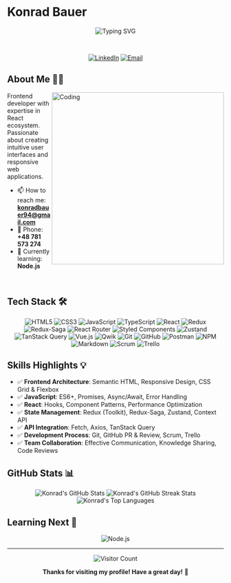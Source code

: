 # Konrad Bauer

<div align="center">
  
  ![Typing SVG](https://readme-typing-svg.herokuapp.com?font=Fira+Code&pause=1000&width=435&lines=Frontend+Developer;React+Specialist;Passionate+about+clean+code)
  
  <br>
  
  [![LinkedIn](https://img.shields.io/badge/LinkedIn-%230077B5.svg?style=for-the-badge&logo=linkedin&logoColor=white)](https://www.linkedin.com/in/konrad-bauer/)
  [![Email](https://img.shields.io/badge/Email-D14836?style=for-the-badge&logo=gmail&logoColor=white)](mailto:konradbauer94@gmail.com)
  
</div>

## About Me 👨‍💻

<img align="right" alt="Coding" width="400" src="https://media.giphy.com/media/qgQUggAC3Pfv687qPC/giphy.gif">

Frontend developer with expertise in React ecosystem. Passionate about creating intuitive user interfaces and responsive web applications.

- 📫 How to reach me: **konradbauer94@gmail.com**
- 📱 Phone: **+48 781 573 274**
- 🌱 Currently learning: **Node.js**

<br>

## Tech Stack 🛠️

<div align="center">
  
  ![HTML5](https://img.shields.io/badge/-HTML5-E34F26?style=flat-square&logo=html5&logoColor=white)
  ![CSS3](https://img.shields.io/badge/-CSS3-1572B6?style=flat-square&logo=css3)
  ![JavaScript](https://img.shields.io/badge/-JavaScript-F7DF1E?style=flat-square&logo=javascript&logoColor=black)
  ![TypeScript](https://img.shields.io/badge/-TypeScript-007ACC?style=flat-square&logo=typescript&logoColor=white)
  ![React](https://img.shields.io/badge/-React-61DAFB?style=flat-square&logo=react&logoColor=black)
  ![Redux](https://img.shields.io/badge/-Redux-764ABC?style=flat-square&logo=redux&logoColor=white)
  ![Redux-Saga](https://img.shields.io/badge/-Redux_Saga-999999?style=flat-square&logo=redux-saga&logoColor=white)
  ![React Router](https://img.shields.io/badge/-React_Router-CA4245?style=flat-square&logo=react-router&logoColor=white)
  ![Styled Components](https://img.shields.io/badge/-Styled_Components-DB7093?style=flat-square&logo=styled-components&logoColor=white)
  ![Zustand](https://img.shields.io/badge/-Zustand-007ACC?style=flat-square&logoColor=white)
  ![TanStack Query](https://img.shields.io/badge/-TanStack_Query-FF4154?style=flat-square&logo=react-query&logoColor=white)
  ![Vue.js](https://img.shields.io/badge/-Vue.js-4FC08D?style=flat-square&logo=vue.js&logoColor=white)
  ![Qwik](https://img.shields.io/badge/-Qwik-0083FC?style=flat-square&logoColor=white)
  ![Git](https://img.shields.io/badge/-Git-F05032?style=flat-square&logo=git&logoColor=white)
  ![GitHub](https://img.shields.io/badge/-GitHub-181717?style=flat-square&logo=github)
  ![Postman](https://img.shields.io/badge/-Postman-FF6C37?style=flat-square&logo=postman&logoColor=white)
  ![NPM](https://img.shields.io/badge/-NPM-CB3837?style=flat-square&logo=npm&logoColor=white)
  ![Markdown](https://img.shields.io/badge/-Markdown-000000?style=flat-square&logo=markdown&logoColor=white)
  ![Scrum](https://img.shields.io/badge/-Scrum-000000?style=flat-square&logoColor=white)
  ![Trello](https://img.shields.io/badge/-Trello-026AA7?style=flat-square&logo=trello&logoColor=white)
  
</div>

## Skills Highlights 💡

- ✅ **Frontend Architecture**: Semantic HTML, Responsive Design, CSS Grid & Flexbox
- ✅ **JavaScript**: ES6+, Promises, Async/Await, Error Handling
- ✅ **React**: Hooks, Component Patterns, Performance Optimization
- ✅ **State Management**: Redux (Toolkit), Redux-Saga, Zustand, Context API
- ✅ **API Integration**: Fetch, Axios, TanStack Query
- ✅ **Development Process**: Git, GitHub PR & Review, Scrum, Trello
- ✅ **Team Collaboration**: Effective Communication, Knowledge Sharing, Code Reviews

## GitHub Stats 📊

<div align="center">
  
  <img src="https://github-readme-stats.vercel.app/api?username=konradbauer&show_icons=true&theme=react&hide_border=true&bg_color=0D1117" alt="Konrad's GitHub Stats" />
  
  <img src="https://github-readme-streak-stats.herokuapp.com/?user=konradbauer&theme=react&hide_border=true&background=0D1117" alt="Konrad's GitHub Streak Stats" />
  
  <img src="https://github-readme-stats.vercel.app/api/top-langs/?username=konradbauer&langs_count=8&count_private=true&layout=compact&theme=react&hide_border=true&bg_color=0D1117" alt="Konrad's Top Languages" />
  
</div>

## Learning Next 🚀

<div align="center">
  
  ![Node.js](https://img.shields.io/badge/-Node.js-339933?style=for-the-badge&logo=node.js&logoColor=white)
  
</div>

---

<div align="center">
  
  ![Visitor Count](https://profile-counter.glitch.me/konradbauer/count.svg)
  
  **Thanks for visiting my profile! Have a great day!** 👋
  
</div>
